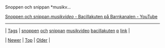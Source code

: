<!--
title: Snoppen och snippan *musikvideo* - Bacillakuten p&aring; Barnkanalen - YouTube
date: 2020-06-28T15:27:00.061Z
tags: snoppen, och, snippan, musikvideo, bacillakuten, p, link
-->


Snoppen och snippan *musikv...

[Snoppen och snippan *musikvideo* - Bacillakuten på Barnkanalen - YouTube](http://youtu.be/8Wp9iNINHMc)

<!--BOTTOM-POST-NAVIGATION-->
---

| [Tags](tags.md) | [snoppen](tag-snoppen.md) [och](tag-och.md) [snippan](tag-snippan.md) [musikvideo](tag-musikvideo.md) [bacillakuten](tag-bacillakuten.md) [p](tag-p.md) [link](tag-link.md) |

| [Newer](108068728909.md) | [Top](index.md) | [Older](108186988739.md) |